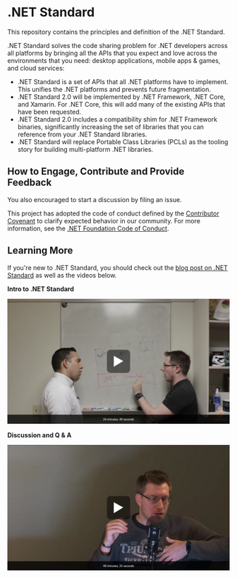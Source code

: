# .NET Standard

This repository contains the principles and definition of the .NET Standard.

.NET Standard solves the code sharing problem for .NET developers across all
platforms by bringing all the APIs that you expect and love across the
environments that you need: desktop applications, mobile apps & games, and cloud
services:

* .NET Standard is a set of APIs that all .NET platforms have to implement. This
  unifies the .NET platforms and prevents future fragmentation.
* .NET Standard 2.0 will be implemented by .NET Framework, .NET Core, and
  Xamarin. For .NET Core, this will add many of the existing APIs that have been
  requested.
* .NET Standard 2.0 includes a compatibility shim for .NET Framework binaries,
  significantly increasing the set of libraries that you can reference from your
  .NET Standard libraries.
* .NET Standard will replace Portable Class Libraries (PCLs) as the tooling
  story for building multi-platform .NET libraries.

## How to Engage, Contribute and Provide Feedback

You also encouraged to start a discussion by filing an issue.

This project has adopted the code of conduct defined by the [Contributor
Covenant](http://contributor-covenant.org/) to clarify expected behavior in our
community. For more information, see the [.NET Foundation Code of
Conduct](http://www.dotnetfoundation.org/code-of-conduct).

## Learning More

If you're new to .NET Standard, you should check out the
[blog post on .NET Standard](https://blogs.msdn.microsoft.com/dotnet/2016/09/26/introducing-net-standard/)
as well as the videos below.

**Intro to .NET Standard**

[![](docs/img/c9-netstandard-intro.jpg)](https://channel9.msdn.com/Blogs/Seth-Juarez/What-is-NET-Standard)

**Discussion and Q & A**

[![](docs/img/c9-netstandard-discussion.jpg)](https://channel9.msdn.com/Shows/On-NET/Immo-Landwerth-Net-Standard-20)
